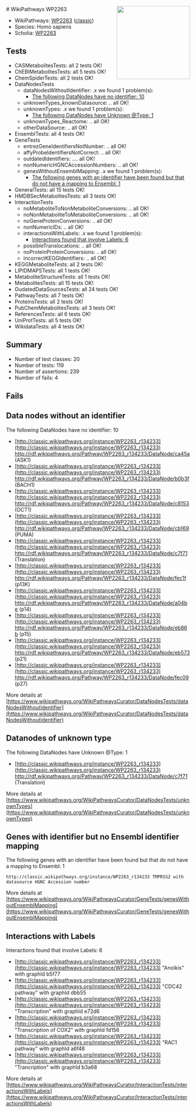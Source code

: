 <img style="float: right; width: 200px" src="https://upload.wikimedia.org/wikipedia/commons/thumb/8/83/Wplogo_with_text_500.png/640px-Wplogo_with_text_500.png" />
# WikiPathways WP2263

* WikiPathways: [WP2263](https://wikipathways.org/pathways/WP2263) ([classic](https://classic.wikipathways.org/instance/WP2263))
* Species: Homo sapiens
* Scholia: [WP2263](https://scholia.toolforge.org/wikipathways/WP2263)
## Tests
* CASMetabolitesTests: all 2 tests OK!
* ChEBIMetabolitesTests: all 5 tests OK!
* ChemSpiderTests: all 2 tests OK!
* DataNodesTests
    * dataNodesWithoutIdentifier: .x we found 1 problem(s):
        * [The following DataNodes have no identifier: 10](#8792c490)
    * unknownTypes_knownDatasource: .. all OK!
    * unknownTypes: .x we found 1 problem(s):
        * [The following DataNodes have Unknown @Type: 1](#839973df)
    * unknownTypes_Reactome: .. all OK!
    * otherDataSource: .. all OK!
* EnsemblTests: all 4 tests OK!
* GeneTests
    * entrezGeneIdentifiersNotNumber: .. all OK!
    * affyProbeIdentifiersNotCorrect: .. all OK!
    * outdatedIdentifiers: .... all OK!
    * nonNumericHGNCAccessionNumbers: .. all OK!
    * genesWithoutEnsemblMapping: .x we found 1 problem(s):
        * [The following genes with an identifier have been found but that do not have a mapping to Ensembl: 1](#40286d83)
* GeneralTests: all 15 tests OK!
* HMDBSecMetabolitesTests: all 3 tests OK!
* InteractionTests
    * noMetaboliteToNonMetaboliteConversions: .. all OK!
    * noNonMetaboliteToMetaboliteConversions: .. all OK!
    * noGeneProteinConversions: .. all OK!
    * nonNumericIDs: .. all OK!
    * interactionsWithLabels: .x we found 1 problem(s):
        * [Interactions found that involve Labels: 6](#630d267d)
    * possibleTranslocations: .. all OK!
    * noProteinProteinConversions: .. all OK!
    * incorrectKEGGIdentifiers: .. all OK!
* KEGGMetaboliteTests: all 2 tests OK!
* LIPIDMAPSTests: all 1 tests OK!
* MetaboliteStructureTests: all 1 tests OK!
* MetabolitesTests: all 15 tests OK!
* OudatedDataSourcesTests: all 24 tests OK!
* PathwayTests: all 7 tests OK!
* ProteinsTests: all 2 tests OK!
* PubChemMetabolitesTests: all 3 tests OK!
* ReferencesTests: all 6 tests OK!
* UniProtTests: all 5 tests OK!
* WikidataTests: all 4 tests OK!


## Summary

* Number of test classes: 20
* Number of tests: 119
* Number of assertions: 239
* Number of fails: 4

## Fails

<a name="8792c490" />

## Data nodes without an identifier

The following DataNodes have no identifier: 10

* [http://classic.wikipathways.org/instance/WP2263_r134233](http://classic.wikipathways.org/instance/WP2263_r134233) http://rdf.wikipathways.org/Pathway/WP2263_r134233/DataNode/ca45a (ASK1)
* [http://classic.wikipathways.org/instance/WP2263_r134233](http://classic.wikipathways.org/instance/WP2263_r134233) http://rdf.wikipathways.org/Pathway/WP2263_r134233/DataNode/b0b3f (BACH1)
* [http://classic.wikipathways.org/instance/WP2263_r134233](http://classic.wikipathways.org/instance/WP2263_r134233) http://rdf.wikipathways.org/Pathway/WP2263_r134233/DataNode/c8153 (OCT1)
* [http://classic.wikipathways.org/instance/WP2263_r134233](http://classic.wikipathways.org/instance/WP2263_r134233) http://rdf.wikipathways.org/Pathway/WP2263_r134233/DataNode/cb169 (PUMA)
* [http://classic.wikipathways.org/instance/WP2263_r134233](http://classic.wikipathways.org/instance/WP2263_r134233) http://rdf.wikipathways.org/Pathway/WP2263_r134233/DataNode/c7f71 (Translation)
* [http://classic.wikipathways.org/instance/WP2263_r134233](http://classic.wikipathways.org/instance/WP2263_r134233) http://rdf.wikipathways.org/Pathway/WP2263_r134233/DataNode/fec1f (p13K)
* [http://classic.wikipathways.org/instance/WP2263_r134233](http://classic.wikipathways.org/instance/WP2263_r134233) http://rdf.wikipathways.org/Pathway/WP2263_r134233/DataNode/a04be (p14)
* [http://classic.wikipathways.org/instance/WP2263_r134233](http://classic.wikipathways.org/instance/WP2263_r134233) http://rdf.wikipathways.org/Pathway/WP2263_r134233/DataNode/eb86b (p15)
* [http://classic.wikipathways.org/instance/WP2263_r134233](http://classic.wikipathways.org/instance/WP2263_r134233) http://rdf.wikipathways.org/Pathway/WP2263_r134233/DataNode/eb573 (p21)
* [http://classic.wikipathways.org/instance/WP2263_r134233](http://classic.wikipathways.org/instance/WP2263_r134233) http://rdf.wikipathways.org/Pathway/WP2263_r134233/DataNode/fec09 (p27)


More details at [https://www.wikipathways.org/WikiPathwaysCurator/DataNodesTests/dataNodesWithoutIdentifier](https://www.wikipathways.org/WikiPathwaysCurator/DataNodesTests/dataNodesWithoutIdentifier)

<a name="839973df" />

## Datanodes of unknown type

The following DataNodes have Unknown @Type: 1

* [http://classic.wikipathways.org/instance/WP2263_r134233](http://classic.wikipathways.org/instance/WP2263_r134233) http://rdf.wikipathways.org/Pathway/WP2263_r134233/DataNode/c7f71 (Translation)


More details at [https://www.wikipathways.org/WikiPathwaysCurator/DataNodesTests/unknownTypes](https://www.wikipathways.org/WikiPathwaysCurator/DataNodesTests/unknownTypes)

<a name="40286d83" />

## Genes with identifier but no Ensembl identifier mapping

The following genes with an identifier have been found but that do not have a mapping to Ensembl: 1
```
http://classic.wikipathways.org/instance/WP2263_r134233 TMPRSS2 with datasource HGNC Accession number
```

More details at [https://www.wikipathways.org/WikiPathwaysCurator/GeneTests/genesWithoutEnsemblMapping](https://www.wikipathways.org/WikiPathwaysCurator/GeneTests/genesWithoutEnsemblMapping)

<a name="630d267d" />

## Interactions with Labels

Interactions found that involve Labels: 6

* [http://classic.wikipathways.org/instance/WP2263_r134233](http://classic.wikipathways.org/instance/WP2263_r134233) "Anoikis" with graphId b5f77
* [http://classic.wikipathways.org/instance/WP2263_r134233](http://classic.wikipathways.org/instance/WP2263_r134233) "CDC42
pathway" with graphId dbb55
* [http://classic.wikipathways.org/instance/WP2263_r134233](http://classic.wikipathways.org/instance/WP2263_r134233) "Transcription" with graphId e72d6
* [http://classic.wikipathways.org/instance/WP2263_r134233](http://classic.wikipathways.org/instance/WP2263_r134233) "Transcription
of COX2" with graphId fd156
* [http://classic.wikipathways.org/instance/WP2263_r134233](http://classic.wikipathways.org/instance/WP2263_r134233) "RAC1
pathway" with graphId a6f48
* [http://classic.wikipathways.org/instance/WP2263_r134233](http://classic.wikipathways.org/instance/WP2263_r134233) "Trancription" with graphId b3a68


More details at [https://www.wikipathways.org/WikiPathwaysCurator/InteractionTests/interactionsWithLabels](https://www.wikipathways.org/WikiPathwaysCurator/InteractionTests/interactionsWithLabels)

